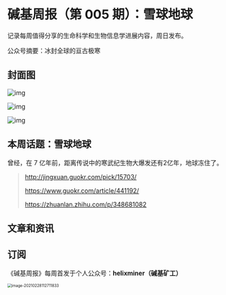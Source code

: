 # 碱基周报（第 005 期）：雪球地球

记录每周值得分享的生命科学和生物信息学进展内容，周日发布。

公众号摘要：冰封全球的亘古极寒

## 封面图

![img](https://static.fungenomics.com/images/2021/03/v2-0f59a04abb774e9bde3e5bd9ae5b61e3_1440w.jpg)



![img](https://static.fungenomics.com/images/2021/03/cold-foggy-freeze-freezing-219837-20210329184756045.jpg)

![img](https://static.fungenomics.com/images/2021/03/maxresdefault.jpg)





## 本周话题：雪球地球

曾经，在 7 亿年前，距离传说中的寒武纪生物大爆发还有2亿年，地球冻住了。



> http://jingxuan.guokr.com/pick/15703/
>
> https://www.guokr.com/article/441192/
>
> https://zhuanlan.zhihu.com/p/348681082



## 文章和资讯



## 订阅

《碱基周报》每周首发于个人公众号：**helixminer（碱基矿工）**

<img src="https://static.fungenomics.com/images/2021/03/helixminer-mid-red.png" alt="image-20210228112711833" style="zoom:60%;" />